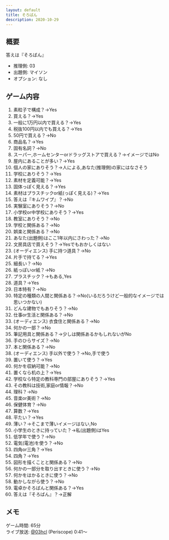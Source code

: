 ```yaml
---
layout: default
title: そろばん
description: 2020-10-29
---
```


## 概要

答えは『そろばん』

- 推理側: 03
- 出題側: マイソン
- オプション: なし

## ゲーム内容

1. 素粒子で構成？→Yes
2. 買える？→Yes
3. 一般に1万円以内で買える？→Yes
4. 税抜100円以内でも買える？→Yes
5. 50円で買える？→No
6. 商品名？→Yes
7. 固有名詞？→No
8. スーパー,ホームセンターorドラッグストアで買える？→イメージではNo
9. 屋内にあることが多い？→Yes
10. 個人の家にありそう？→人による,あなた(推理側)の家にはなさそう
11. 学校にありそう？→Yes
12. 素材を定義可能？→Yes
13. 固体っぽく見える？→Yes
14. 素材はプラスチックor紙(っぽく見える)？→Yes
15. 答えは『キムワイプ』？→No
16. 実験室にありそう？→No
17. 小学校or中学校にありそう？→Yes
18. 教室にありそう？→No
19. 学校と関係ある？→No
20. 娯楽と関係ある？→No
21. あなた(出題側)はここ1年以内にさわった？→No
22. 文房具店で買えそう？→Yesでもおかしくはない
23. (オーディエンス) 手に持つ道具？→No
24. 片手で持てる？→Yes
25. 細長い？→No
26. 紙っぽいor紙？→No
27. プラスチック？→もある,Yes
28. 道具？→Yes
29. 日本特有？→No
30. 特定の種類の人間と関係ある？→No(いるだろうけど一般的なイメージでは思いつかない)
31. どんな建物でもありそう？→No
32. 仕事or生活と関係ある？→No
33. (オーディエンス) 衣食住と関係ある？→No
34. 何かの一部？→No
35. 筆記用具と関係ある？→少しは関係あるかもしれないがNo
36. 手のひらサイズ？→No
37. 本と関係ある？→No
38. (オーディエンス) 手以外で使う？→No,手で使う
39. 置いて使う？→Yes
40. 何かを収納可能？→No
41. 置くなら机の上？→Yes
42. 学校なら特定の教科専門の部屋にありそう？→Yes
43. その教科は技術,家庭or情報？→No
44. 理科？→No
45. 音楽or美術？→No
46. 保健体育？→No
47. 算数？→Yes
48. 平たい？→Yes
49. 薄い？→そこまで薄いイメージはない,No
50. 小学生のときに持っていた？→私(出題側)はYes
51. 低学年で使う？→No
52. 電気(電池)を使う？→No
53. 四角or三角？→Yes
54. 四角？→Yes
55. 図形を描くことと関係ある？→No
56. 何かの一部分を取り出すときに使う？→No
57. 何かをはかるときに使う？→No
58. 動かしながら使う？→No
59. 電卓かそろばんと関係ある？→Yes
60. 答えは『そろばん』？→正解

## メモ

ゲーム時間: 65分  
ライブ放送: [@03hcl](https://www.periscope.tv/03hcl/1PlJQNbDnPYxE?t=41s) (Periscope) 0:41～
